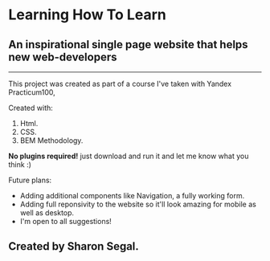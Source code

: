 # **Learning How To Learn**

## **An inspirational single page website that helps new web-developers**

---

This project was created as part of a course I've taken with Yandex Practicum100,

Created with:

1. Html.
2. CSS.
3. BEM Methodology.

****No plugins required!**** just download and run it and let me know what you think :)

Future plans:

- Adding additional components like Navigation, a fully working form.
- Adding full reponsivity to the website so it'll look amazing for mobile as well as desktop.
- I'm open to all suggestions!

## Created by Sharon Segal.
